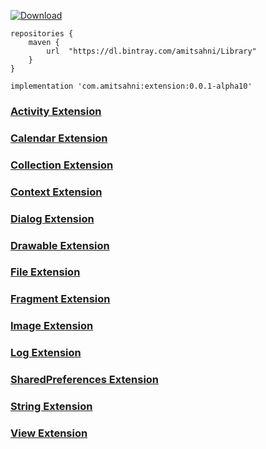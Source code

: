 [ ![Download](https://api.bintray.com/packages/amitsahni/Library/extension/images/download.svg) ](https://bintray.com/amitsahni/Library/extension/_latestVersion)

```
repositories {
    maven {
        url  "https://dl.bintray.com/amitsahni/Library" 
    }
}
```

```
implementation 'com.amitsahni:extension:0.0.1-alpha10'
```

### [Activity Extension](https://github.com/amitsahni/extension/blob/dev/extension/src/main/kotlin/com/extension/ActivityExtension.kt)

### [Calendar Extension](https://github.com/amitsahni/extension/blob/dev/extension/src/main/kotlin/com/extension/CalenderExtension.kt)

### [Collection Extension](https://github.com/amitsahni/extension/blob/dev/extension/src/main/kotlin/com/extension/CollectionExtension.kt)

### [Context Extension](https://github.com/amitsahni/extension/blob/dev/extension/src/main/kotlin/com/extension/ContextExtension.kt)

### [Dialog Extension](https://github.com/amitsahni/extension/blob/dev/extension/src/main/kotlin/com/extension/DialogExtension.kt)

### [Drawable Extension](https://github.com/amitsahni/extension/blob/dev/extension/src/main/kotlin/com/extension/DrawableExtension.kt)

### [File Extension](https://github.com/amitsahni/extension/blob/dev/extension/src/main/kotlin/com/extension/FileExtension.kt)

### [Fragment Extension](https://github.com/amitsahni/extension/blob/dev/extension/src/main/kotlin/com/extension/FragmentExtension.kt)

### [Image Extension](https://github.com/amitsahni/extension/blob/dev/extension/src/main/kotlin/com/extension/ImageExtension.kt)

### [Log Extension](https://github.com/amitsahni/extension/blob/dev/extension/src/main/kotlin/com/extension/LogExtension.kt)

### [SharedPreferences Extension](https://github.com/amitsahni/extension/blob/dev/extension/src/main/kotlin/com/extension/SharedPreferencesExtension.kt)

### [String Extension](https://github.com/amitsahni/extension/blob/dev/extension/src/main/kotlin/com/extension/StringExtension.kt)

### [View Extension](https://github.com/amitsahni/extension/blob/dev/extension/src/main/kotlin/com/extension/ViewExtension.kt)